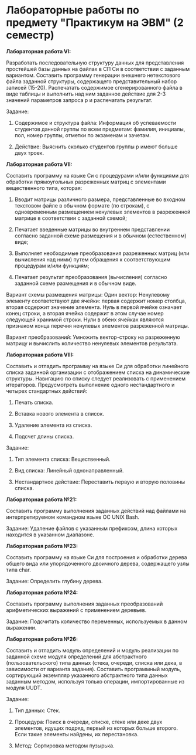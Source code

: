 # Лабораторные работы по предмету "Практикум на ЭВМ" (2 семестр)

**Лабораторная работа VI:**

Разработать последовательную структуру данных для представления простейшей базы данных на файлах в СП Си в соответствии с заданным вариантом. Составить программу генерации внешнего нетекстового файла заданной структуры, содержащего представительный набор записей (15-20). Распечатать содержимое сгенерированного файла в виде таблицы и выполнить над ним заданное действие для 2-3 значений параметров запроса p и распечатать результат.

Задание:

1. Содержимое и структура файла: Информация об успеваемости студентов данной группы по всем предметам: фамилия, инициалы, пол, номер группы, отметки по экзаменам и зачетам. 

2. Действие: Выяснить сколько студентов группы p имеют больше двух троек.

**Лабораторная работа VII:**

Составить программу на языке Си с процедурами и/или функциями для обработки прямоугольных разреженных матриц с элементами вещественного типа, которая:

1.	Вводит матрицы различного размера, представленные во входном текстовом файле в обычном формате (по строкам), с одновременным размещением ненулевых элементов в разреженной матрице в соответствии с заданной схемой;

2.	Печатает введенные матрицы во внутреннем представлении согласно заданной схеме размещения и в обычном (естественном) виде;

3.	Выполняет необходимые преобразования разреженных матриц (или вычисления над ними) путем обращения к соответствующим процедурам и/или функциям;

4.	Печатает результат преобразования (вычисления) согласно заданной схеме размещения и в обычном виде.

Вариант схемы размещения матрицы: Один вектор: Ненулевому элементу соответствуют две ячейки: первая содержит номер столбца, вторая содержит значение элемента. Нуль в первой ячейке означает конец строки, а вторая ячейка содержит в этом случае номер следующей хранимой строки. Нули в обеих ячейках являются признаком конца перечня ненулевых элементов разреженной матрицы.

Вариант преобразований: Умножить вектор-строку на разреженную матрицу и вычислить количество ненулевых элементов результата.

**Лабораторная работа VIII:**

Составить и отладить программу на языке Си для обработки линейного списка заданной организации с отображением списка на динамические структуры. Навигацию по списку следует реализовать с применением итераторов. Предусмотреть выполнение одного нестандартного и четырех стандартных действий:

1.	Печать списка.

2.	Вставка нового элемента в список.

3.	Удаление элемента из списка.

4.	Подсчет длины списка.

Задание:

1. Тип элемента списка: Вещественный.

2. Вид списка: Линейный однонаправленный.

3. Нестандартное действие: Переставить первую и вторую половины списка.

**Лабораторная работа №21:**

Составить программу выполнения заданных действий над файлами на интерпретируемом командном языке OC UNIX Bash.

Задание: Удаление файлов с указанным префиксом, длина которых находится в указанном диапазоне.

**Лабораторная работа №23:**

Составить программу на языке Си для построения и обработки дерева общего вида или упорядоченного двоичного дерева, содержащего узлы типа char.

Задание: Определить глубину дерева.

**Лабораторная работа №24:**

Составить программу выполнения заданных преобразований арифметических выражений с применением деревьев.

Задание: Подсчитать количество переменных, используемых в данном выражении.

**Лабораторная работа №26:**

Составить и отладить модуль определений и модуль реализации по заданной схеме модуля определений для абстрактного (пользовательского) типа данных (стека, очереди, списка или дека, в зависимости от варианта задания). Составить программный модуль, сортирующий экземпляр указанного абстрактного типа данных заданным методом, используя только операции, импортированные из модуля UUDT.

Задание: 

1. Тип данных: Стек.

2. Процедура: Поиск в очереди, списке, стеке или деке двух элементов, идущих подряд, первый из которых больше второго. Если такие элементы найдены, их перестановка.

3. Метод: Сортировка методом пузырька.
